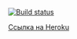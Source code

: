 [![Build status](https://ci.appveyor.com/api/projects/status/988fvqfx6uqajjvi?svg=true)](https://ci.appveyor.com/project/VavaIkelman/ahj-http-frontend-4hc5x)

[Ссылка на Heroku](https://young-reef-41910.herokuapp.com/)

